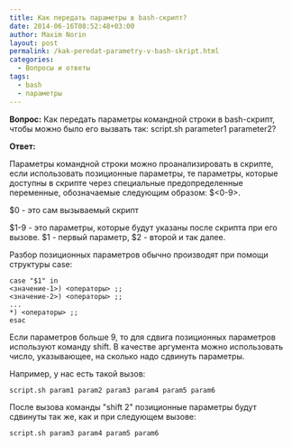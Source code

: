 ```yaml
---
title: Как передать параметры в bash-скрипт?
date: 2014-06-16T08:52:48+03:00
author: Maxim Norin
layout: post
permalink: /kak-peredat-parametry-v-bash-skript.html
categories:
  - Вопросы и ответы
tags:
  - bash
  - параметры
---
```

__Вопрос:__ Как передать параметры командной строки в bash-скрипт, чтобы можно было его вызвать так: script.sh parameter1 parameter2?
<!--more-->

__Ответ:__

Параметры командной строки можно проанализировать в скрипте, если использовать позиционные параметры, те параметры, которые доступны в скрипте через специальные предопределенные переменные, обозначаемые следующим образом: $<0-9>.

$0 - это сам вызываемый скрипт

$1-9 - это параметры, которые будут указаны после скрипта при его вызове.  $1 - первый параметр, $2 - второй и так далее.

Разбор позиционных параметров обычно производят при помощи структуры case:
```
case "$1" in
<значение-1>) <операторы> ;;
<значение-2>) <операторы> ;;
...
*) <операторы> ;;
esac
```
Если параметров больше 9, то для сдвига позиционных параметров используют команду shift. В качестве аргумента можно использовать число, указывающее, на сколько надо сдвинуть параметры.

Например, у нас есть такой вызов:
```
script.sh param1 param2 param3 param4 param5 param6
```
После вызова команды "shift 2" позиционные параметры будут сдвинуты так же, как и при следующем вызове:
```
script.sh param3 param4 param5 param6
```